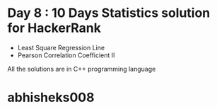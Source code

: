 # Day 8 : 10 Days Statistics solution for HackerRank

- Least Square Regression Line
- Pearson Correlation Coefficient II

All the solutions are in C++ programming language

# abhisheks008
